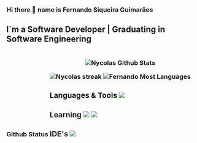 ### Hi there 👋 name is Fernando Siqueira Guimarães

<!--
Here are some ideas to get you started:

- 🔭 I’m currently working on ...
- 🌱 I’m currently learning ...
- 👯 I’m looking to collaborate on ...
- 🤔 I’m looking for help with ...
- 💬 Ask me about ...
- 📫 How to reach me: ...
- 😄 Pronouns: ...
- ⚡ Fun fact: ...
-->

<h2> I´m a Software Developer | Graduating in Software Engineering</h2>
 
 
 
  <h3>Github Status
    <div style="display: inline-block">
   <p align="center"><img alt="Nycolas Github Stats"   src="https://github-readme-stats.vercel.app/api?username=Fernando-Gui&show_icons=false&count_private=True&theme=blue-green&hide_border=true&bg_color=0D1117" /></a></p>
  <p align="center" >
    <img  alt="Nycolas streak"  src="https://github-readme-streak-stats.herokuapp.com/?user=Fernando-Gui&theme=blue-green&hide_border=true&stroke=0000&background=0D1117" /> </a>
    <img  alt="Fernando Most Languages"  src="https://github-readme-stats.vercel.app/api/top-langs/?username=Fernando-Gui&theme=blue-green&hide_border=true&bg_color=0D1116"/></a></p>
    

  <h3>Languages & Tools
    <div style="display: inline-block;">
    <img src="https://img.shields.io/badge/-JavaScript-000?&logo=JavaScript">
    </div>

  <h3>Learning
    <div style="display: inline-block;">
    <img src="https://img.shields.io/badge/-Git-000?&logo=Git">    
    <img src="https://img.shields.io/badge/-MySQL-000?&logo=MySQL">
    </div>

  <h3>IDE's
    <div style="display: inline-block;">
    <img src="https://img.shields.io/badge/-Visual%20Studio%20Code-000?&logo=Visual%20Studio%20Code&logoColor=blue">
